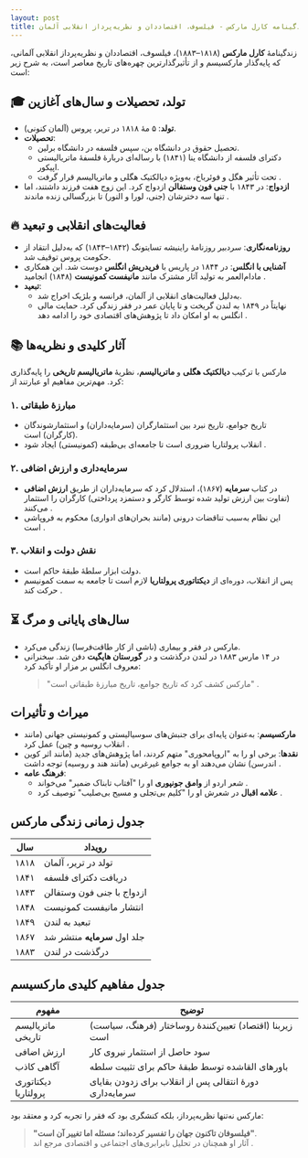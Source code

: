 ```yaml
---
layout: post
title: زندگینامه کارل مارکس - فیلسوف، اقتصاددان و نظریه‌پرداز انقلابی آلمان
---
```


زندگینامهٔ **کارل مارکس** (۱۸۱۸–۱۸۸۳)، فیلسوف، اقتصاددان و نظریه‌پرداز انقلابی آلمانی، که پایه‌گذار مارکسیسم و از تأثیرگذارترین چهره‌های تاریخ معاصر است، به شرح زیر است:

## 🎓 تولد، تحصیلات و سال‌های آغازین
- **تولد**: ۵ مهٔ ۱۸۱۸ در تریر، پروس (آلمان کنونی).  
- **تحصیلات**:  
  - تحصیل حقوق در دانشگاه بن، سپس فلسفه در دانشگاه برلین.  
  - دکترای فلسفه از دانشگاه ینا (۱۸۴۱) با رساله‌ای دربارهٔ فلسفهٔ ماتریالیستی اپیکور.  
  - تحت تأثیر هگل و فوئرباخ، به‌ویژه دیالکتیک هگلی و ماتریالیسم قرار گرفت .  
- **ازدواج**: در ۱۸۴۳ با **جنی فون وستفالن** ازدواج کرد. این زوج هفت فرزند داشتند، اما تنها سه دخترشان (جنی، لورا و النور) تا بزرگسالی زنده ماندند .

## 🔥 فعالیت‌های انقلابی و تبعید
- **روزنامه‌نگاری**: سردبیر روزنامهٔ راینیشه تسایتونگ (۱۸۴۲–۱۸۴۳) که به‌دلیل انتقاد از حکومت پروس توقیف شد.  
- **آشنایی با انگلس**: در ۱۸۴۴ در پاریس با **فریدریش انگلس** دوست شد. این همکاری مادام‌العمر به تولید آثار مشترک مانند **مانیفست کمونیست** (۱۸۴۸) انجامید .  
- **تبعید**:  
  - به‌دلیل فعالیت‌های انقلابی از آلمان، فرانسه و بلژیک اخراج شد.  
  - نهایتاً در ۱۸۴۹ به لندن گریخت و تا پایان عمر در فقر زندگی کرد. حمایت مالی انگلس به او امکان داد تا پژوهش‌های اقتصادی خود را ادامه دهد .  

## 📚 آثار کلیدی و نظریه‌ها
مارکس با ترکیب **دیالکتیک هگلی** و **ماتریالیسم**، نظریهٔ **ماتریالیسم تاریخی** را پایه‌گذاری کرد. مهم‌ترین مفاهیم او عبارتند از:

### ۱. **مبارزهٔ طبقاتی**
- تاریخ جوامع، تاریخ نبرد بین استثمارگران (سرمایه‌داران) و استثمارشوندگان (کارگران) است.  
- انقلاب پرولتاریا ضروری است تا جامعه‌ای بی‌طبقه (کمونیستی) ایجاد شود .

### ۲. **سرمایه‌داری و ارزش اضافی**
- در کتاب **سرمایه** (۱۸۶۷)، استدلال کرد که سرمایه‌داران از طریق **ارزش اضافی** (تفاوت بین ارزش تولید شده توسط کارگر و دستمزد پرداختی) کارگران را استثمار می‌کنند .  
- این نظام به‌سبب تناقضات درونی (مانند بحران‌های ادواری) محکوم به فروپاشی است .

### ۳. **نقش دولت و انقلاب**
- دولت ابزار سلطهٔ طبقهٔ حاکم است.  
- پس از انقلاب، دوره‌ای از **دیکتاتوری پرولتاریا** لازم است تا جامعه به سمت کمونیسم حرکت کند .

## ⏳ سال‌های پایانی و مرگ
- مارکس در فقر و بیماری (ناشی از کار طاقت‌فرسا) زندگی می‌کرد.  
- در ۱۴ مارس ۱۸۸۳ در لندن درگذشت و در **گورستان هایگیت** دفن شد. سخنرانی معروف انگلس بر مزار او تأکید کرد:  
  > "مارکس کشف کرد که تاریخ جوامع، تاریخ مبارزهٔ طبقاتی است" .  

## میراث و تأثیرات
- **مارکسیسم**: به‌عنوان پایه‌ای برای جنبش‌های سوسیالیستی و کمونیستی جهانی (مانند انقلاب روسیه و چین) عمل کرد .  
- **نقدها**: برخی او را به "اروپامحوری" متهم کردند، اما پژوهش‌های جدید (مانند اثر کوین اندرسن) نشان می‌دهند او به جوامع غیرغربی (مانند هند و روسیه) توجه داشت .  
- **فرهنگ عامه**:  
  - شعر اردو از **وامق جونپوری** او را "آفتاب تابناک ضمیر" می‌خواند .  
  - **علامه اقبال** در شعرش او را "کلیم بی‌تجلی و مسیح بی‌صلیب" توصیف کرد .  

## جدول زمانی زندگی مارکس 

| سال       | رویداد                     |
|-----------|----------------------------|
| ۱۸۱۸     | تولد در تریر، آلمان        |
| ۱۸۴۱     | دریافت دکترای فلسفه        |
| ۱۸۴۳     | ازدواج با جنی فون وستفالن  |
| ۱۸۴۸     | انتشار مانیفست کمونیست    |
| ۱۸۴۹     | تبعید به لندن              |
| ۱۸۶۷     | جلد اول **سرمایه** منتشر شد |
| ۱۸۸۳     | درگذشت در لندن             |

## جدول مفاهیم کلیدی مارکسیسم 

| مفهوم             | توضیح                                  |
|--------------------|----------------------------------------|
| ماتریالیسم تاریخی | زیربنا (اقتصاد) تعیین‌کنندهٔ روساختار (فرهنگ، سیاست) است |
| ارزش اضافی        | سود حاصل از استثمار نیروی کار          |
| آگاهی کاذب        | باورهای القاشده توسط طبقهٔ حاکم برای تثبیت سلطه |
| دیکتاتوری پرولتاریا | دورهٔ انتقالی پس از انقلاب برای زدودن بقایای سرمایه‌داری |

مارکس نه‌تنها نظریه‌پرداز، بلکه کنشگری بود که فقر را تجربه کرد و معتقد بود:  
> **"فیلسوفان تاکنون جهان را تفسیر کرده‌اند؛ مسئله اما تغییر آن است"**.  
آثار او همچنان در تحلیل نابرابری‌های اجتماعی و اقتصادی مرجع اند .
